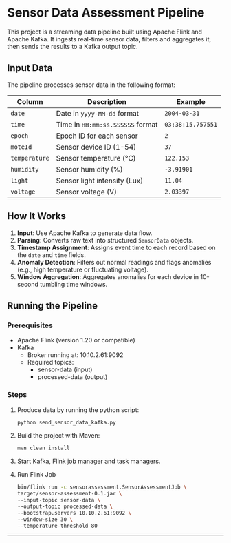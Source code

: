 # Sensor Data Assessment Pipeline

This project is a streaming data pipeline built using Apache Flink and Apache Kafka. It ingests real-time sensor data, filters and aggregates it, then sends the results to a Kafka output topic.

## **Input Data**

The pipeline processes sensor data in the following format:

| Column | Description | Example |
| --- | --- | --- |
| `date` | Date in `yyyy-MM-dd` format | `2004-03-31` |
| `time` | Time in `HH:mm:ss.SSSSSS` format | `03:38:15.757551` |
| `epoch` | Epoch ID for each sensor | `2` |
| `moteId` | Sensor device ID (1-54) | `37` |
| `temperature` | Sensor temperature (°C) | `122.153` |
| `humidity` | Sensor humidity (%) | `-3.91901` |
| `light` | Sensor light intensity (Lux) | `11.04` |
| `voltage` | Sensor voltage (V) | `2.03397` |

## **How It Works**

1. **Input**:  Use Apache Kafka to generate data flow.
2. **Parsing**: Converts raw text into structured `SensorData` objects.
3. **Timestamp Assignment**: Assigns event time to each record based on the `date` and `time` fields.
4. **Anomaly Detection**: Filters out normal readings and flags anomalies (e.g., high temperature or fluctuating voltage).
5. **Window Aggregation**: Aggregates anomalies for each device in 10-second tumbling time windows.

## **Running the Pipeline**

### Prerequisites

- Apache Flink (version 1.20 or compatible)
- Kafka
  - Broker running at: 10.10.2.61:9092
  - Required topics:
    - sensor-data (input)
    - processed-data (output)
### Steps

1. Produce data by running the python script:

    ```bash
    python send_sensor_data_kafka.py
    ```

2. Build the project with Maven:

    ```bash
    mvn clean install
    ```
3. Start Kafka, Flink job manager and task managers.

4. Run Flink Job

    ```bash
    bin/flink run -c sensorassessment.SensorAssessmentJob \
    target/sensor-assessment-0.1.jar \
    --input-topic sensor-data \
    --output-topic processed-data \
    --bootstrap.servers 10.10.2.61:9092 \
    --window-size 30 \
    --temperature-threshold 80
    ```


---
